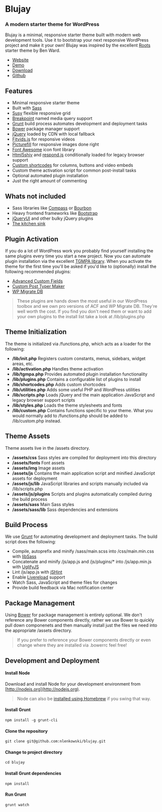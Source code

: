 # Blujay
### A modern starter theme for WordPress

Blujay is a minimal, responsive starter theme built with modern web development tools. Use it to bootstrap your next responsive WordPress project and make it your own! Blujay was inspired by the excellent [Roots](http://roots.io/starter-theme/) starter theme by Ben Ward. 

* [Website](http://blujay.blueberryln.com)
* [Demo](http://blujay.blueberryln.com/demo)
* [Download](https://github.com/nlenkowski/blujay/releases/tag/v1.1.0)
* [Github](https://github.com/nlenkowski/blujay)

## Features

* Minimal responsive starter theme
* Built with [Sass](http://sass-lang.com/)
* [Susy](http://susy.oddbird.net/) flexible responsive grid
* [Breakpoint](http://breakpoint-sass.com/) named media query support
* [Grunt](http://gruntjs.com/) build process automates development and deployment tasks
* [Bower](http://bower.io/) package manager support
* [jQuery](http://jquery.com/) loaded by CDN with local fallback
* [Fitvids.js](http://fitvidsjs.com/) for responsive videos
* [Picturefill](http://picturefill.com/) for responsive images done right
* [Font Awesome](http://fortawesome.github.io/Font-Awesome/) icon font library
* [Html5shiv](https://github.com/aFarkas/html5shiv) and [respond.js](https://github.com/scottjehl/Respond) conditionally loaded for legacy browser support
* [Custom shortcodes](http://blujay.blueberryln.com/demo/shortcodes) for columns, buttons and video embeds
* Custom theme activation script for common post-install tasks
* Optional automated plugin installation
* Just the right amount of commenting

## Whats not included

* Sass libraries like [Compass](http://compass-style.org/) or [Bourbon](http://bourbon.io/)
* Heavy frontend frameworks like [Bootstrap](http://getbootstrap.com/)
* [jQueryUI](http://jqueryui.com/) and other bulky jQuery plugins
* [The kitchen sink](http://goo.gl/IgPH41)

## Plugin Activation
If you do a lot of WordPress work you probably find yourself installing the same plugins every time you start a new project. Now you can automate plugin installation via the excellent [TGMPA library](http://tgmpluginactivation.com/). When you activate the theme for the first time you'll be asked if you'd like to (optionally) install the following recommended plugins:

* [Advanced Custom Fields](https://wordpress.org/plugins/advanced-custom-fields/)
* [Custom Post Typer Maker](https://wordpress.org/plugins/custom-post-type-maker/)
* [WP Migrate DB](https://wordpress.org/plugins/wp-migrate-db/)

> These plugins are hands down the most useful in our WordPress toolbox and we own pro versions of ACF and WP Migrate DB. They're well worth the cost. If you find you don't need them or want to add your own plugins to the install list take a look at /lib/plugins.php

## Theme Initialization

The theme is initialized via /functions.php, which acts as a loader for the following:

* **/lib/init.php** Registers custom constants, menus, sidebars, widget areas, etc.
* **/lib/activation.php** Handles theme activation
* **/lib/tgmpa.php** Provides automated plugin installation functionality
* **/lib/plugins.php** Contains a configurable list of plugins to install
* **/lib/shortcodes.php** Adds custom shortcodes
* **/lib/utilities.php** Adds some useful PHP and WordPress utilities
* **/lib/scripts.php** Loads jQuery and the main application JavaScript and legacy browser support scripts
* **/lib/styles.php** Loads the theme stylesheets and fonts
* **/lib/custom.php** Contains functions specific to your theme. What you would normally add to /functions.php should be added to /lib/custom.php instead.

## Theme Assets

Theme assets live in the /assets directory.

* **/assets/css** Sass styles are compiled for deployment into this directory
* **/assets/fonts** Font assets
* **/assets/img** Image assets
* **/assets/js** Contains the main application script and minified JavaScript assets for deployment
* **/assets/js/lib** JavaScript libraries and scripts manually included via /lib/scripts.php
* **/assets/js/plugins** Scripts and plugins automatically compiled during the build process
* **/assets/sass** Main Sass styles
* **/assets/sass/lib** Sass dependencies and extensions

## Build Process

We use [Grunt](http://gruntjs.com/) for automating development and deployment tasks. The build script does the following:

* Compile, autoprefix and minify /sass/main.scss into /css/main.min.css with [libSass](https://github.com/sindresorhus/grunt-sass)
* Concatenate and minify /js/app.js and /js/plugins/* into /js/app.min.js with [UglifyJS](https://github.com/gruntjs/grunt-contrib-uglify)
* Lint /js/app.js with [jSHint](https://github.com/gruntjs/grunt-contrib-jshint)
* Enable [Livereload](http://livereload.com/) support
* Watch Sass, JavaScript and theme files for changes
* Provide build feedback via Mac notification center

## Package Management

Using [Bower](http://bower.io/) for package management is entirely optional. We don't reference any Bower components directly, rather we use Bower to quickly pull down componenets and then manually install just the files we need into the appropriate /assets directory.

>  If you prefer to reference your Bower components directly or even change where they are installed via .bowerrc feel free!

## Development and Deployment

#### Install Node

Download and install Node for your development environment from [http://nodejs.org](http://nodejs.org). 

> Node can also be [installed using Homebrew](http://thechangelog.com/install-node-js-with-homebrew-on-os-x/) if you swing that way.

#### Install Grunt

```
npm install -g grunt-cli
```

#### Clone the repository

```
git clone git@github.com:nlenkowski/blujay.git
```

#### Change to project directory
```
cd blujay
```

#### Install Grunt dependencies

```
npm install
```

#### Run Grunt

```
grunt watch
```
